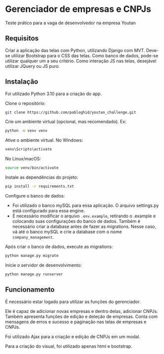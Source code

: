 
# Gerenciador de empresas e CNPJs

Teste prático para a vaga de desenvolvedor na empresa Youtan

## Requisitos

Criar a aplicação das telas com Python, utilizando Django com MVT. Deve-se utilizar
Bootstrap para o CSS das telas. Como banco de dados, pode-se utilizar qualquer um
a seu critério. Como interação JS nas telas, desejável utilizar JQuery ou JS puro.

## Instalação

Foi utilizado Python 3.10 para a criação do app.

Clone o repositório:
```bash
git clone https://github.com/pabloghid/youtan_challenge.git
```

Crie um ambiente virtual (opcional, mas recomendado). Ex:
```bash
python -m venv venv
```
Ative o ambiente virtual.
No Windows:
```bash
venv\Scripts\activate
```
No Linux/macOS:
```bash
source venv/bin/activate
```

Instale as dependências do projeto:
```bash
pip install -r requirements.txt
```
Configure o banco de dados:
- Foi utilizado o banco mySQL para essa aplicação. O arquivo settings.py está configurado para essa engine. 
- É necessário modificar o arquivo ```.env.example```, retirando o .example e colocando suas configurações do banco de dados.
Também é necessário criar a database antes de fazer as migrations. Nesse caso, vá até o banco mySQL e crie a database com o nome ```company_management```.

Após criar o banco de dados, execute as migrations:
```bash
python manage.py migrate
```

Inicie o servidor de desenvolvimento:
```bash
python manage.py runserver
```

## Funcionamento

É necessário estar logado para utilizar as funções do gerenciador. 

Ele é capaz de adicionar novas empresas e dentro delas, adicionar CNPJs. Também apresenta funções de edição e deleção de empresas. Conta com mensagens de erros e sucesso e paginação nas telas de empresas e CNPJs.

Foi utilizado Ajax para a criação e edição de CNPJs em um modal.

Para a criação do visual, foi utilizado apenas html e bootstrap.